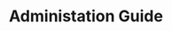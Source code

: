 ---
title: Administation Guide
description: About the Documentation, Getting Help, First Steps, and more.
docurl: administration-guide/
product: turing
---